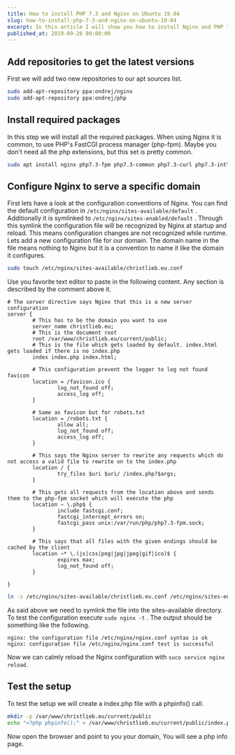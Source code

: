 ```yaml
---
title: How to install PHP 7.3 and Nginx on Ubuntu 19.04
slug: how-to-install-php-7-3-and-nginx-on-ubuntu-19-04
excerpt: In this article I will show you how to install Nginx and PHP 7.3 on a blank Ubuntu server.
published_at: 2019-09-26 00:00:00
---
```


## Add repositories to get the latest versions

First we will add two new repositories to our apt sources list.

```bash
sudo add-apt-repository ppa:ondrej/nginx
sudo add-apt-repository ppa:ondrej/php
```

## Install required packages

In this step we will install all the required packages. When using Nginx it is common, to use PHP's FastCGI process
manager (php-fpm). Maybe you don't need all the php extensions, but this set is pretty common.

```bash
sudo apt install nginx php7.3-fpm php7.3-common php7.3-curl php7.3-intl php7.3-gd php7.3-dev php7.3-json php7.3-mbstring php7.3-mysql php7.3-opcache php7.3-soap php7.3-sqlite3 php7.3-xml php7.3-zip
```

## Configure Nginx to serve a specific domain

First lets have a look at the configuration conventions of Nginx. You can find the default configuration in
`/etc/nginx/sites-available/default` . Additionally it is symlinked to `/etc/nginx/sites-enabled/default` . Through this
symlink the configuration file will be recognized by Nginx at startup and reload. This means configuration changes are
not recognized while runtime.   
Lets add a new configuration file for our domain. The domain name in the file means nothing to Nginx but it is a
convention to name it like the domain it configures.

```bash
sudo touch /etc/nginx/sites-available/christlieb.eu.conf
```

Use you favorite text editor to paste in the following content. Any section is described by the comment above it.

```
# The server directive says Nginx that this is a new server configuration
server {
        # This has to be the domain you want to use
        server_name christlieb.eu;
        # This is the document root
        root /var/www/christlieb.eu/current/public;
        # This is the file which gets loaded by default. index.html gets loaded if there is no index.php
        index index.php index.html;

        # This configuration prevent the logger to log not found favicon
        location = /favicon.ico {
                log_not_found off;
                access_log off;
        }

        # Same as favicon but for robots.txt
        location = /robots.txt {
                allow all;
                log_not_found off;
                access_log off;
        }

        # This says the Nginx server to rewrite any requests which do not access a valid file to rewrite on to the index.php
        location / {
                try_files $uri $uri/ /index.php?$args;
        }

        # This gets all requests from the location above and sends them to the php-fpm socket which will execute the php
        location ~ \.php$ {
                include fastcgi.conf;
                fastcgi_intercept_errors on;
                fastcgi_pass unix:/var/run/php/php7.3-fpm.sock;
        }

        # This says that all files with the given endings should be cached by the client
        location ~* \.(js|css|png|jpg|jpeg|gif|ico)$ {
                expires max;
                log_not_found off;
        }

}
```

```bash
ln -s /etc/nginx/sites-available/christlieb.eu.conf /etc/nginx/sites-enabled/christlieb.eu.conf
```

As said above we need to symlink the file into the sites-available directory.   
To test the configuration execute `sudo nginx -t` . The output should be something like the following.

```
nginx: the configuration file /etc/nginx/nginx.conf syntax is ok
nginx: configuration file /etc/nginx/nginx.conf test is successful
```

Now we can calmly reload the Nginx configuration with `suco service nginx reload`.

## Test the setup

To test the setup we will create a index.php file with a phpinfo() call.

```bash
mkdir -p /var/www/christlieb.eu/current/public
echo "<?php phpinfo();" > /var/www/christlieb.eu/current/public/index.php
```

Now open the browser and point to you your domain, You will see a php info page.
